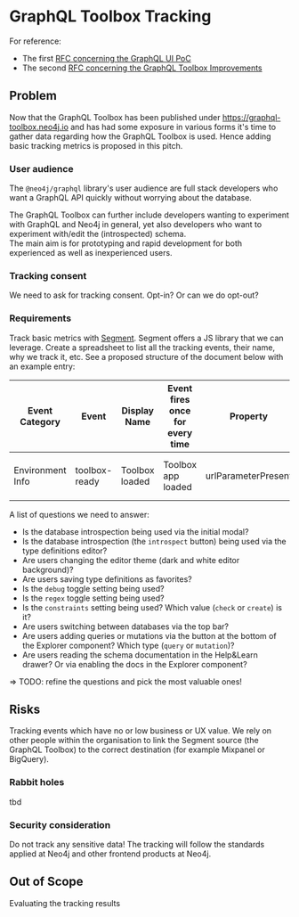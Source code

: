 # GraphQL Toolbox Tracking

For reference:
- The first [RFC concerning the GraphQL UI PoC](https://github.com/neo4j/graphql/blob/dev/docs/rfcs/rfc-009-graphql-ui-poc.md)
- The second [RFC concerning the GraphQL Toolbox Improvements](https://github.com/neo4j/graphql/blob/dev/docs/rfcs/rfc-015-graphql-toolbox-improvement.md)

## Problem

Now that the GraphQL Toolbox has been published under https://graphql-toolbox.neo4j.io and has had some exposure in various forms it's time to gather data
regarding how the GraphQL Toolbox is used. Hence adding basic tracking metrics is proposed in this pitch. 


### User audience

The `@neo4j/graphql` library's user audience are full stack developers who want a GraphQL API quickly without worrying about the database.

The GraphQL Toolbox can further include developers wanting to experiment with GraphQL and Neo4j in general, yet also developers who want to experiment with/edit the (introspected) schema.  
The main aim is for prototyping and rapid development for both experienced as well as inexperienced users.

### Tracking consent
We need to ask for tracking consent. Opt-in? Or can we do opt-out?

### Requirements

Track basic metrics with [Segment](https://segment.com/docs/connections/sources/catalog/libraries/website/javascript/). Segment offers a JS library that we can leverage.
Create a spreadsheet to list all the tracking events, their name, why we track it, etc. See a proposed structure of the document below with an example entry:

| Event Category |  Event | Display Name  | Event fires once for every time  | Property  | Property type  | Value  | Why capture this?  | 
|---|---|---|---|---| ---|---|---|
| Environment Info  | toolbox-ready  |  Toolbox loaded | Toolbox app loaded  |  urlParameterPresent | Boolean |  - |  Track if the URL parameters are used |
 		 					

A list of questions we need to answer:

-   Is the database introspection being used via the initial modal?
-   Is the database introspection (the `introspect` button) being used via the type definitions editor?
-   Are users changing the editor theme (dark and white editor background)?
-   Are users saving type definitions as favorites?
-   Is the `debug` toggle setting being used?
-   Is the `regex` toggle setting being used?
-   Is the `constraints` setting being used? Which value (`check` or `create`) is it?
-   Are users switching between databases via the top bar?
-   Are users adding queries or mutations via the button at the bottom of the Explorer component? Which type (`query` or `mutation`)?
-   Are users reading the schema documentation in the Help&Learn drawer? Or via enabling the docs in the Explorer component?

=> TODO: refine the questions and pick the most valuable ones!

## Risks

Tracking events which have no or low business or UX value.
We rely on other people within the organisation to link the Segment source (the GraphQL Toolbox) to the correct destination (for example Mixpanel or BigQuery).

### Rabbit holes

tbd

### Security consideration

Do not track any sensitive data! The tracking will follow the standards applied at Neo4j and other frontend products at Neo4j.  

## Out of Scope

Evaluating the tracking results
